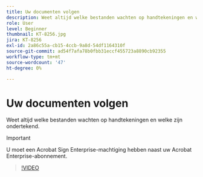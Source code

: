 ```yaml
---
title: Uw documenten volgen
description: Weet altijd welke bestanden wachten op handtekeningen en welke zijn ondertekend
role: User
level: Beginner
thumbnail: KT-8256.jpg
jira: KT-8256
exl-id: 2a86c55a-cb15-4ccb-9a8d-54df1164310f
source-git-commit: ad54f7afa78b0fbb31eccf455723a8890cb92355
workflow-type: tm+mt
source-wordcount: '47'
ht-degree: 0%

---
```


# Uw documenten volgen

Weet altijd welke bestanden wachten op handtekeningen en welke zijn ondertekend.

>[!IMPORTANT]
>
>U moet een Acrobat Sign Enterprise-machtiging hebben naast uw Acrobat Enterprise-abonnement.

>[!VIDEO](https://video.tv.adobe.com/v/338492?quality=12&learn=on&hidetitle=true)
